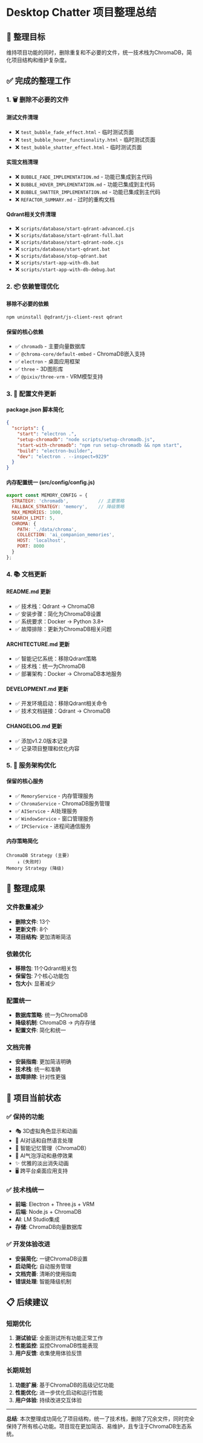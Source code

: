 # Desktop Chatter 项目整理总结

## 🎯 整理目标

维持项目功能的同时，删除重复和不必要的文件，统一技术栈为ChromaDB，简化项目结构和维护复杂度。

## ✅ 完成的整理工作

### 1. 🗑️ 删除不必要的文件

#### 测试文件清理
- ❌ `test_bubble_fade_effect.html` - 临时测试页面
- ❌ `test_bubble_hover_functionality.html` - 临时测试页面  
- ❌ `test_bubble_shatter_effect.html` - 临时测试页面

#### 实现文档清理
- ❌ `BUBBLE_FADE_IMPLEMENTATION.md` - 功能已集成到主代码
- ❌ `BUBBLE_HOVER_IMPLEMENTATION.md` - 功能已集成到主代码
- ❌ `BUBBLE_SHATTER_IMPLEMENTATION.md` - 功能已集成到主代码
- ❌ `REFACTOR_SUMMARY.md` - 过时的重构文档

#### Qdrant相关文件清理
- ❌ `scripts/database/start-qdrant-advanced.cjs`
- ❌ `scripts/database/start-qdrant-full.bat`
- ❌ `scripts/database/start-qdrant-node.cjs`
- ❌ `scripts/database/start-qdrant.bat`
- ❌ `scripts/database/stop-qdrant.bat`
- ❌ `scripts/start-app-with-db.bat`
- ❌ `scripts/start-app-with-db-debug.bat`

### 2. 📦 依赖管理优化

#### 移除不必要的依赖
```bash
npm uninstall @qdrant/js-client-rest qdrant
```

#### 保留的核心依赖
- ✅ `chromadb` - 主要向量数据库
- ✅ `@chroma-core/default-embed` - ChromaDB嵌入支持
- ✅ `electron` - 桌面应用框架
- ✅ `three` - 3D图形库
- ✅ `@pixiv/three-vrm` - VRM模型支持

### 3. 📝 配置文件更新

#### package.json 脚本简化
```json
{
  "scripts": {
    "start": "electron .",
    "setup-chromadb": "node scripts/setup-chromadb.js",
    "start-with-chromadb": "npm run setup-chromadb && npm start",
    "build": "electron-builder",
    "dev": "electron . --inspect=9229"
  }
}
```

#### 内存配置统一 (src/config/config.js)
```javascript
export const MEMORY_CONFIG = {
  STRATEGY: 'chromadb',           // 主要策略
  FALLBACK_STRATEGY: 'memory',    // 降级策略
  MAX_MEMORIES: 1000,
  SEARCH_LIMIT: 5,
  CHROMA: {
    PATH: './data/chroma',
    COLLECTION: 'ai_companion_memories',
    HOST: 'localhost',
    PORT: 8000
  }
};
```

### 4. 📚 文档更新

#### README.md 更新
- ✅ 技术栈：Qdrant → ChromaDB
- ✅ 安装步骤：简化为ChromaDB设置
- ✅ 系统要求：Docker → Python 3.8+
- ✅ 故障排除：更新为ChromaDB相关问题

#### ARCHITECTURE.md 更新
- ✅ 智能记忆系统：移除Qdrant策略
- ✅ 技术栈：统一为ChromaDB
- ✅ 部署架构：Docker → ChromaDB本地服务

#### DEVELOPMENT.md 更新
- ✅ 开发环境启动：移除Qdrant相关命令
- ✅ 技术文档链接：Qdrant → ChromaDB

#### CHANGELOG.md 更新
- ✅ 添加v1.2.0版本记录
- ✅ 记录项目整理和优化内容

### 5. 🔧 服务架构优化

#### 保留的核心服务
- ✅ `MemoryService` - 内存管理服务
- ✅ `ChromaService` - ChromaDB服务管理
- ✅ `AIService` - AI处理服务
- ✅ `WindowService` - 窗口管理服务
- ✅ `IPCService` - 进程间通信服务

#### 内存策略简化
```
ChromaDB Strategy (主要)
    ↓ (失败时)
Memory Strategy (降级)
```

## 🎉 整理成果

### 文件数量减少
- **删除文件**: 13个
- **更新文件**: 8个
- **项目结构**: 更加清晰简洁

### 依赖优化
- **移除包**: 11个Qdrant相关包
- **保留包**: 7个核心功能包
- **包大小**: 显著减少

### 配置统一
- **数据库策略**: 统一为ChromaDB
- **降级机制**: ChromaDB → 内存存储
- **配置文件**: 简化和统一

### 文档完善
- **安装指南**: 更加简洁明确
- **技术栈**: 统一和准确
- **故障排除**: 针对性更强

## 🚀 项目当前状态

### ✅ 保持的功能
- 🎭 3D虚拟角色显示和动画
- 💬 AI对话和自然语言处理
- 🧠 智能记忆管理（ChromaDB）
- 🎈 AI气泡浮动和悬停效果
- ✨ 优雅的淡出消失动画
- 🖥️ 跨平台桌面应用支持

### ✅ 技术栈统一
- **前端**: Electron + Three.js + VRM
- **后端**: Node.js + ChromaDB
- **AI**: LM Studio集成
- **存储**: ChromaDB向量数据库

### ✅ 开发体验改进
- **安装简化**: 一键ChromaDB设置
- **启动简化**: 自动服务管理
- **文档完善**: 清晰的使用指南
- **错误处理**: 智能降级机制

## 📋 后续建议

### 短期优化
1. **测试验证**: 全面测试所有功能正常工作
2. **性能监控**: 监控ChromaDB性能表现
3. **用户反馈**: 收集使用体验反馈

### 长期规划
1. **功能扩展**: 基于ChromaDB的高级记忆功能
2. **性能优化**: 进一步优化启动和运行性能
3. **用户体验**: 持续改进交互体验

---

**总结**: 本次整理成功简化了项目结构，统一了技术栈，删除了冗余文件，同时完全保持了所有核心功能。项目现在更加简洁、易维护，且专注于ChromaDB生态系统。
